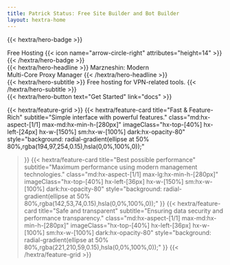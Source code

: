 ```yaml
---
title: Patrick Status: Free Site Builder and Bot Builder
layout: hextra-home
---
```


{{< hextra/hero-badge >}}
  <div class="hx-w-2 hx-h-2 hx-rounded-full hx-bg-primary-400"></div>
  <span>Free Hosting</span>
  {{< icon name="arrow-circle-right" attributes="height=14" >}}
{{< /hextra/hero-badge >}}

<div class="hx-mt-6 hx-mb-6">
{{< hextra/hero-headline >}}
  Marzneshin: Modern&nbsp;<br class="sm:hx-block hx-hidden" />Multi-Core Proxy Manager
{{< /hextra/hero-headline >}}
</div>

<div class="hx-mb-12">
{{< hextra/hero-subtitle >}}
  Free hosting for VPN-related tools.
{{< /hextra/hero-subtitle >}}
</div>

<div class="hx-mb-6">
{{< hextra/hero-button text="Get Started" link="docs" >}}
</div>

<div class="hx-mt-6"></div>

{{< hextra/feature-grid >}}
  {{< hextra/feature-card
    title="Fast & Feature-Rich"
    subtitle="Simple interface with powerful features."
    class="md:hx-aspect-[1/1] max-md:hx-min-h-[280px]"
    imageClass="hx-top-[40%] hx-left-[24px] hx-w-[150%] sm:hx-w-[100%] dark:hx-opacity-80"
    style="background: radial-gradient(ellipse at 50% 80%,rgba(194,97,254,0.15),hsla(0,0%,100%,0));"
  >}}
  {{< hextra/feature-card
    title="Best possible performance"
    subtitle="Maximum performance using modern management technologies."
    class="md:hx-aspect-[1/1] max-lg:hx-min-h-[280px]"
    imageClass="hx-top-[40%] hx-left-[36px] hx-w-[150%] sm:hx-w-[100%] dark:hx-opacity-80"
    style="background: radial-gradient(ellipse at 50% 80%,rgba(142,53,74,0.15),hsla(0,0%,100%,0));"
  >}}
  {{< hextra/feature-card
    title="Safe and transparent"
    subtitle="Ensuring data security and performance transparency."
    class="md:hx-aspect-[1/1] max-md:hx-min-h-[280px]"
    imageClass="hx-top-[40%] hx-left-[36px] hx-w-[100%] sm:hx-w-[100%] dark:hx-opacity-80"
    style="background: radial-gradient(ellipse at 50% 80%,rgba(221,210,59,0.15),hsla(0,0%,100%,0));"
  >}}
{{< /hextra/feature-grid >}}
